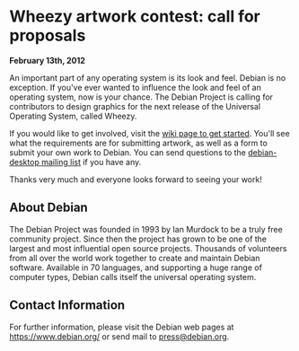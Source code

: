 
Wheezy artwork contest: call for proposals
==========================================


**February 13th, 2012**



An important part of any operating system is its look and feel. Debian is
no exception. If you've ever wanted to influence the look and feel of an
operating system, now is your chance.
The Debian Project is calling for contributors to design graphics
for the next release of the Universal Operating System, called
Wheezy.




If you would like to get involved, visit the [wiki page to get
started](https://wiki.debian.org/DebianDesktop/Artwork/Wheezy).
You'll see what the requirements are for submitting artwork, as well as a
form to submit your own work to Debian. You can send questions to the
[debian-desktop mailing list](https://lists.debian.org/debian-desktop)
if you have any.




Thanks very much and everyone looks forward to seeing your work!



About Debian
------------



The Debian Project was founded in 1993 by Ian Murdock to be a truly
free community project. Since then the project has grown to be one of
the largest and most influential open source projects. Thousands of
volunteers from all over the world work together to create and
maintain Debian software. Available in 70 languages, and
supporting a huge range of computer types, Debian calls itself the
universal operating system.



Contact Information
-------------------


For further information, please visit the Debian web pages at
<https://www.debian.org/> or send mail to
<press@debian.org>.



